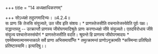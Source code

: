 +++
title = "14 अध्यक्षाधिकरणम्"

+++
सोऽध्यक्षे तदुपगमादिभ्यः। ॥4.2.4॥  
सः प्राणः किं तेजसि संयुज्यते, उत जीव इति संशयः। * प्राणस्तेजसीति वचनात्तेजस्येवेति पूर्वः पक्षः। राद्धान्तस्तु -- उत्क्रान्तौ प्राणस्य जीवोपगमादिश्रुतेः प्राणः करणाध्यक्षे जीवे संयुज्यते। एतदविरोधाय जीवे संयुज्य पश्चात्तेजस्संयोगं * प्राणस्तेजसीति वदति। श्रूयन्ते हि प्राणस्य जीवोपगमादयः * एवमेवेममात्मानमन्तकाले सर्वे प्राणा अभिसमायन्तिि * तमुत्क्रामन्तं प्राणोऽनूक्रामति *कस्मिन्वा प्रतिष्ठिते प्रतिष्टास्यामि। इत्यादिषु।।
